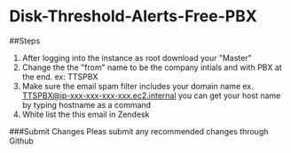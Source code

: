 # Disk-Threshold-Alerts-Free-PBX
##Steps
  1. After logging into the instance as root download your "Master" 
  2. Change the the "from" name to be the company intials and with PBX at the end. ex: TTSPBX
  3. Make sure the email spam filter includes your domain name ex. TTSPBX@ip-xxx-xxx-xxx-xxx.ec2.internal you can get your host name by typing hostname as a command
  4. White list the this email in Zendesk

###Submit Changes
Pleas submit any recommended changes through Github
